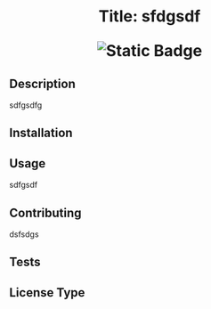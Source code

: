 
# <p align="center">Title: sfdgsdf</p> <p align="center">![Static Badge](https://img.shields.io/badge/License-MIT-blue)</p>


## Description
sdfgsdfg
    
## Installation
    
## Usage
sdfgsdf 
    
## Contributing
dsfsdgs
    
## Tests

## License Type
